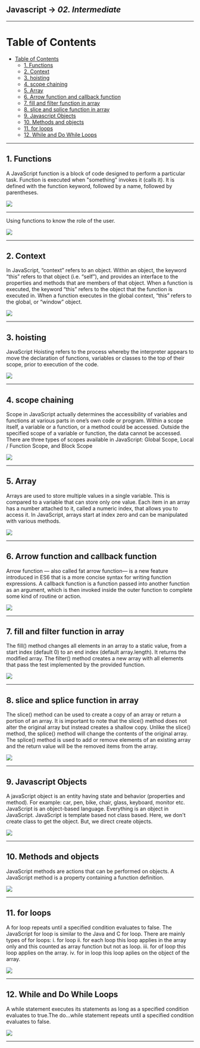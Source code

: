 ## Javascript -> <em>02. Intermediate</em> 

<hr/>

# Table of Contents
- [Table of Contents](#table-of-contents)
  - [1. Functions](#1-functions)
  - [2. Context](#2-context)
  - [3. hoisting](#3-hoisting)
  - [4. scope chaining](#4-scope-chaining)
  - [5. Array](#5-array)
  - [6. Arrow function and callback function](#6-arrow-function-and-callback-function)
  - [7. fill and filter function in array](#7-fill-and-filter-function-in-array)
  - [8. slice and splice function in array](#8-slice-and-splice-function-in-array)
  - [9. Javascript Objects](#9-javascript-objects)
  - [10. Methods and objects](#10-methods-and-objects)
  - [11. for loops](#11-for-loops)
  - [12. While and Do While Loops](#12-while-and-do-while-loops)

<hr/>

## 1. Functions

A JavaScript function is a block of code designed to perform a particular task. Function is executed when "something" invokes it (calls it). It is defined with the function keyword, followed by a name, followed by parentheses.

![](./00.%20Output/01.%20functions.png)

<hr/>

Using functions to know the role of the user.

![](00.%20Output/02.%20UserRoleFunctions.png)

<hr/>

## 2. Context

In JavaScript, “context” refers to an object. Within an object, the keyword “this” refers to that object (i.e. “self”), and provides an interface to the properties and methods that are members of that object. When a function is executed, the keyword “this” refers to the object that the function is executed in.
When a function executes in the global context, “this” refers to the global, or “window” object.

![](./00.%20Output/03.%20jsContext.png)

<hr/>

## 3. hoisting

JavaScript Hoisting refers to the process whereby the interpreter appears to move the declaration of functions, variables or classes to the top of their scope, prior to execution of the code.

![](./00.%20Output/04.%20hoisting.png)

<hr/>

## 4. scope chaining

Scope in JavaScript actually determines the accessibility of variables and functions at various parts in one’s own code or program. Within a scope itself, a variable or a function, or a method could be accessed. Outside the specified scope of a variable or function, the data cannot be accessed.
There are three types of scopes available in JavaScript: Global Scope, Local / Function Scope, and Block Scope

![](./00.%20Output/05.%20scopeChaining.png)

<hr/>

## 5. Array

Arrays are used to store multiple values in a single variable. This is compared to a variable that can store only one value. Each item in an array has a number attached to it, called a numeric index, that allows you to access it. In JavaScript, arrays start at index zero and can be manipulated with various methods.

![](./00.%20Output/06.%20array.png)

<hr/>

## 6. Arrow function and callback function

Arrow function — also called fat arrow function— is a new feature introduced in ES6 that is a more concise syntax for writing function expressions. A callback function is a function passed into another function as an argument, which is then invoked inside the outer function to complete some kind of routine or action.

![](./00.%20Output/07.%20arrow_callback.png)

<hr/>

## 7. fill and filter function in array

The fill() method changes all elements in an array to a static value, from a start index (default 0) to an end index (default array.length). It returns the modified array. The filter() method creates a new array with all elements that pass the test implemented by the provided function.

![](./00.%20Output/08.%20fill_filter.png)

<hr/>

## 8. slice and splice function in array

The slice() method can be used to create a copy of an array or return a portion of an array. It is important to note that the slice() method does not alter the original array but instead creates a shallow copy.
Unlike the slice() method, the splice() method will change the contents of the original array. The splice() method is used to add or remove elements of an existing array and the return value will be the removed items from the array.

![](./00.%20Output/09.%20slice_splice.png)

<hr/>

## 9. Javascript Objects

A javaScript object is an entity having state and behavior (properties and method). For example: car, pen, bike, chair, glass, keyboard, monitor etc.
JavaScript is an object-based language. Everything is an object in JavaScript.
JavaScript is template based not class based. Here, we don't create class to get the object. But, we direct create objects.

![](./00.%20Output/10.%20Objects.png)

<hr/>

## 10. Methods and objects

JavaScript methods are actions that can be performed on objects. A JavaScript method is a property containing a function definition.

![](./00.%20Output/11.%20methods_objects.png)

<hr/>

## 11. for loops

A for loop repeats until a specified condition evaluates to false. The JavaScript for loop is similar to the Java and C for loop. 
There are mainly types of for loops:
i. for loop
ii. for each loop this loop applies in the array only and this counted as array function but not as loop.
iii. for of loop this loop applies on the array.
iv. for in loop this loop aplies on the object of the array.

![](./00.%20Output/12.%20forLoops.png)

<hr/>

## 12. While and Do While Loops

A while statement executes its statements as long as a specified condition evaluates to true.The do...while statement repeats until a specified condition evaluates to false.

![](./00.%20Output/13.%20while_doWhile.png)

<hr/>